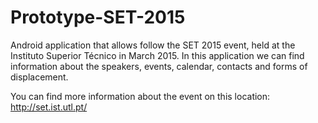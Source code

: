 Prototype-SET-2015
==================

Android application that allows follow the SET 2015 event, held at the Instituto Superior Técnico in March 2015. 
In this application we can find information about the speakers, events, calendar, contacts and forms of displacement.

You can find more information about the event on this location: http://set.ist.utl.pt/
